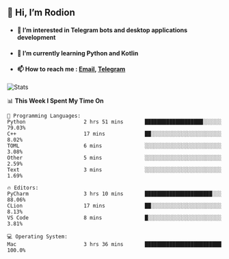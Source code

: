 ## 👋 Hi, I’m Rodion
- #### 👀 I’m interested in Telegram bots and desktop applications development
- #### 🌱 I’m currently learning Python and Kotlin
- #### 📫 How to reach me : [Email](mailto:me@lavn.ml), [Telegram](https://t.me/fast_geek)

![Stats](https://github-readme-stats.vercel.app/api?username=rodion-gudz&show_icons=true&theme=github_dark&hide_border=true&hide=issues&count_private=true&layout=compact)


<!--START_SECTION:waka-->
📊 **This Week I Spent My Time On** 

```text
💬 Programming Languages: 
Python                   2 hrs 51 mins       ███████████████████░░░░░░   79.03% 
C++                      17 mins             ██░░░░░░░░░░░░░░░░░░░░░░░   8.02% 
TOML                     6 mins              ░░░░░░░░░░░░░░░░░░░░░░░░░   3.08% 
Other                    5 mins              ░░░░░░░░░░░░░░░░░░░░░░░░░   2.59% 
Text                     3 mins              ░░░░░░░░░░░░░░░░░░░░░░░░░   1.69%

🔥 Editors: 
PyCharm                  3 hrs 10 mins       ██████████████████████░░░   88.06% 
CLion                    17 mins             ██░░░░░░░░░░░░░░░░░░░░░░░   8.13% 
VS Code                  8 mins              █░░░░░░░░░░░░░░░░░░░░░░░░   3.81%

💻 Operating System: 
Mac                      3 hrs 36 mins       █████████████████████████   100.0%

```


<!--END_SECTION:waka-->
